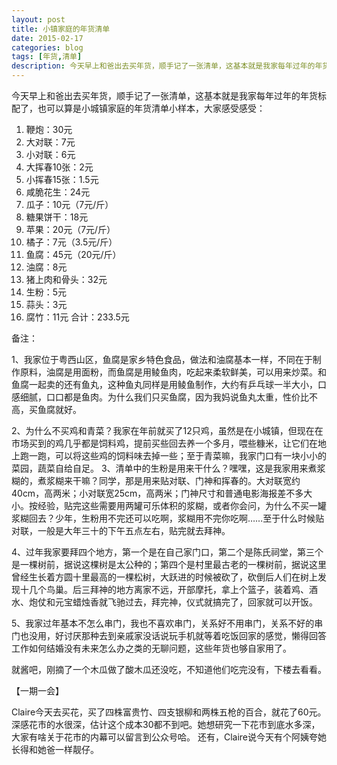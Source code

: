 ```yaml
---
layout: post
title: 小镇家庭的年货清单
date: 2015-02-17
categories: blog
tags: [年货,清单]
description: 今天早上和爸出去买年货，顺手记了一张清单，这基本就是我家每年过年的年货标配了，也可以算是小城镇家庭的年货清单小样本，大家感受感受。
---
```



今天早上和爸出去买年货，顺手记了一张清单，这基本就是我家每年过年的年货标配了，也可以算是小城镇家庭的年货清单小样本，大家感受感受：

1. 鞭炮：30元
1. 大对联：7元
1. 小对联：6元
1. 大挥春10张：2元
1. 小挥春15张：1.5元
1. 咸脆花生：24元
1. 瓜子：10元（7元/斤）
1. 糖果饼干：18元
1. 苹果：20元（7元/斤）
1. 橘子：7元（3.5元/斤）
1. 鱼腐：45元（20元/斤）
1. 油腐：8元
1. 猪上肉和骨头：32元
1. 生粉：5元
1. 蒜头：3元
1. 腐竹：11元
合计：233.5元

备注：

1、我家位于粤西山区，鱼腐是家乡特色食品，做法和油腐基本一样，不同在于制作原料，油腐是用面粉，而鱼腐是用鲮鱼肉，吃起来柔软鲜美，可以用来炒菜。和鱼腐一起卖的还有鱼丸，这种鱼丸同样是用鲮鱼制作，大约有乒乓球一半大小，口感细腻，口口都是鱼肉。为什么我们只买鱼腐，因为我妈说鱼丸太重，性价比不高，买鱼腐就好。

2、为什么不买鸡和青菜？我家在年前就买了12只鸡，虽然是在小城镇，但现在在市场买到的鸡几乎都是饲料鸡，提前买些回去养一个多月，喂些糠米，让它们在地上跑一跑，可以将这些鸡的饲料味去掉一些；至于青菜嘛，我家门口有一块小小的菜园，蔬菜自给自足。
3、清单中的生粉是用来干什么？嘿嘿，这是我家用来煮浆糊的，煮浆糊来干嘛？同学，那是用来贴对联、门神和挥春的。大对联宽约40cm，高两米；小对联宽25cm，高两米；门神尺寸和普通电影海报差不多大小。按经验，贴完这些需要用两罐可乐体积的浆糊，或者你会问，为什么不买一罐浆糊回去？少年，生粉用不完还可以吃啊，浆糊用不完你吃啊……至于什么时候贴对联，一般是大年三十的下午五点左右，贴完就去拜神。

4、过年我家要拜四个地方，第一个是在自己家门口，第二个是陈氏祠堂，第三个是一棵树前，据说这棵树是太公种的；第四个是村里最古老的一棵树前，据说这里曾经生长着方圆十里最高的一棵松树，大跃进的时候被砍了，砍倒后人们在树上发现十几个鸟巢。后三拜神的地方离家不远，开部摩托，拿上个篮子，装着鸡、酒水、炮仗和元宝蜡烛香就飞驰过去，拜完神，仪式就搞完了，回家就可以开饭。

5、我家过年基本不怎么串门，我也不喜欢串门，关系好不用串门，关系不好的串门也没用，好讨厌那种去到亲戚家没话说玩手机就等着吃饭回家的感觉，懒得回答工作如何结婚没有未来怎么办之类的无聊问题，这些年货也够自家用了。

就酱吧，刚摘了一个木瓜做了酸木瓜还没吃，不知道他们吃完没有，下楼去看看。


【一期一会】

Claire今天去买花，买了四株富贵竹、四支银柳和两株五枪的百合，就花了60元。深感花市的水很深，估计这个成本30都不到吧。她想研究一下花市到底水多深，大家有啥关于花市的内幕可以留言到公众号哈。
还有，Claire说今天有个阿姨夸她长得和她爸一样靓仔。
